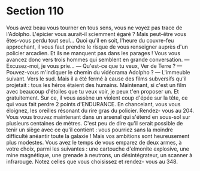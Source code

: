 # Section 110

Vous avez beau vous tourner en tous sens, vous ne voyez pas
trace de l'Adolpho. L'épicier vous aurait-il sciemment égaré ?
Mais peut-être vous êtes-vous perdu tout seul... Quoi qu'il en
soit, l'heure du couvre-feu approchant, il vous faut prendre le
risque de vous renseigner auprès d'un policier arcadien. Et ils ne
manquent pas dans les parages ! Vous vous avancez donc vers
trois hommes qui semblent en grande conversation.
— Excusez-moi, je vous prie...
— Qu'est-ce que tu veux, Ver de Terre ?
— Pouvez-vous m'indiquer le chemin du vidéorama Adolpho ?
— L'immeuble suivant. Vers le sud. Mais il a été fermé à cause
des films subversifs qu'il projetait : tous les héros étaient des
humains. Maintenant, si c'est un film avec beaucoup d'étoiles
que tu veux voir, je peux t'en proposer un. Et gratuitement. Sur
ce, il vous assène un violent coup d'épée sur la tête, ce qui vous
fait perdre 2 points d'ENDURANCE. En chancelant, vous vous
éloignez, les oreilles résonant du rire gras du policier. Rendez-
vous au 204.
Vous vous trouvez maintenant dans un arsenal qui s'étend en
sous-sol sur plusieurs centaines de mètres. C'est peu de dire qu'il
serait possible de tenir un siège avec ce qu'il contient : vous
pourriez sans la moindre difficulté anéantir toute la galaxie !
Mais vos ambitions sont heureusement plus modestes. Vous avez
le temps de vous emparez de deux armes, à votre choix, parmi les
suivantes : une cartouche d'elmonite explosive, une mine
magnétique, une grenade à neutrons, un désintégrateur, un
scanner à infrarouge. Notez celles que vous choisissez et rendez-
vous au 348.
